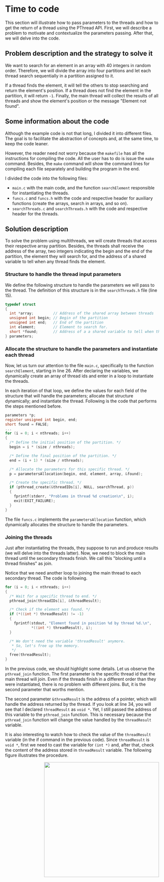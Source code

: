# Time to code
This section will illustrate how to pass parameters to the threads and how to get the return of a thread using the PThread API. First, we will describe a problem to motivate and contextualize the parameters passing. After that, we will delve into the code.

## Problem description and the strategy to solve it
We want to search for an element in an array with 40 integers in random order. Therefore, we will divide the array into four partitions and let each thread search sequentially in a partition assigned to it. 

If a thread finds the element, it will tell the others to stop searching and return the element's position. If a thread does not find the element in the partition, it will return ``-1``. Finally, the main thread will collect the results of all threads and show the element's position or the message "Element not found".

## Some information about the code
Although the example code is not that long, I divided it into different files. The goal is to facilitate the abstraction of concepts and, at the same time, to keep the code leaner. 

However, the reader need not worry because the ``makefile`` has all the instructions for compiling the code. All the user has to do is issue the ``make`` command. Besides, the ``make`` command will show the command lines for compiling each file separately and building the program in the end.

I divided the code into the following files:
- ``main.c`` with the main code, and the function ``searchElement`` responsible for instantiating the threads. 
- ``funcs.c`` and ``funcs.h`` with the code and respective header for auxiliary functions (create the arrays, search in arrays, and so on). 
- ``searchThreads.c`` and ``searchThreads.h`` with the code and respective header for the threads.

## Solution description
To solve the problem using multithreads, we will create threads that access their respective array partition. Besides, the threads shall receive the address of the array, two integers indicating the begin and the end of the partition, the element they will search for, and the address of a shared variable to tell when any thread finds the element.

### Structure to handle the thread input parameters
We define the following structure to handle the parameters we will pass to the thread. The definition of this structure is in the ``searchThreads.h`` file (line 15).
```c
typedef struct
{
  int *array;         // Address of the shared array between threads
  unsigned int begin; // Begin of the partition
  unsigned int end;   // End of the partition
  int element;        // Element to search for.
  short *found;       // Address of a a shared variable to tell when the element is found.
} parameters;
```

### Allocate the structure to handle the parameters and instantiate each thread
Now, let us turn our attention to the file ``main.c``, specifically to the function ``searchElement``, starting in line 26. After declaring the variables, we dynamically create an array of thread ids and enter in a loop to instantiate the threads.

In each iteration of that loop, we define the values for each field of the structure that will handle the parameters; allocate that structure dynamically; and instantiate the thread. Following is the code that performs the steps mentioned before.

```c
parameters *p;
register unsigned int begin, end;
short found = FALSE;
...
for (i = 0; i < nthreads; i++)
{
  /* Define the initial position of the partition. */
  begin = i * (size / nthreads);

  /* Define the final position of the partition. */
  end = (i + 1) * (size / nthreads);

  /* Allocate the parameters for this specific thread. */
  p = parametersAllocation(begin, end, element, array, &found);

  /* Create the specific thread. */
  if (pthread_create(&threadIDs[i], NULL, searchThread, p))
  {
    fprintf(stderr, "Problems in thread %d creation\n", i);
    exit(EXIT_FAILURE);
  }
}
```

The file ``funcs.c`` implements the ``parametersAllocation`` function, which dynamically allocates the structure to handle the parameters.

### Joining the threads
Just after instantiating the threads, they suppose to run and produce results (we will delve into the threads latter). Now, we need to block the main thread until the secondary threads finish. We call this "blocking until a thread finishes" as join.

Notice that we need another loop to joining the main thread to each secondary thread. The code is following.

```c
for (i = 0; i < nthreads; i++)
{
  /* Wait for a specific thread to end. */
  pthread_join(threadIDs[i], &threadResult);

  /* Check if the element was found. */
  if (*((int *) threadResult) != -1)
  {
    fprintf(stdout, "Element found in position %d by thread %d.\n",
            *((int *) threadResult), i);
  }

  /* We don't need the variable 'threadResult' anymore.
   * So, let's free up the memory. 
   */
  free(threadResult);
}
```

In the previous code, we should highlight some details. Let us observe the ``pthread_join`` function. The first parameter is the specific thread id that the main thread will join. Even if the threads finish in a different order than they were instantiated, there is no problem with different joins. But, it is the second parameter that worths mention.

The second parameter ``&threadResult`` is the address of a pointer, which will handle the address returned by the thread. If you look at line 34, you will see that I declared ``threadResult`` as ``void *``. Yet, I still passed the address of this variable to the ``pthread_join`` function. This is necessary because the ``pthread_join`` function will change the value handled by the ``threadResult`` variable.

It is also interesting to watch how to check the value of the ``threadResult`` variable (in the if command in the previous code). Since ``threadResult`` is ``void *``, first we need to cast the variable for ``(int *)`` and, after that, check the content of the address stored in ``threadResult`` variable. The following figure illustrates the procedure.

<img src="https://github.com/gradvohl/YAPTT/blob/main/figures/ThreadCastingPointer.png?raw=true" align="right" width=376 />
